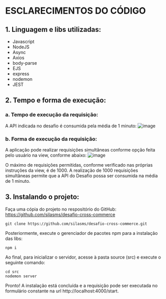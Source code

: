 # ESCLARECIMENTOS DO CÓDIGO

## 1. Linguagem e libs utilizadas:

* Javascript
* NodeJS
* Async
* Axios
* body-parse
* EJS
* express
* nodemon
* JEST

## 2. Tempo e forma de execução:

### a. Tempo de execução da requisição:

A API indicada no desafio é consumida pela média de 1 minuto:
![image](https://cdn.discordapp.com/attachments/869339288041558067/917520089870368778/unknown.png)

### b. Forma de execução da requisição:

A aplicação pode realizar requisições simultâneas conforme opção feita pelo usuário na view, conforme abaixo:
![image](https://cdn.discordapp.com/attachments/869339288041558067/917520304778141786/unknown.png)

O máximo de requisições permitidas, conforme verificado nas próprias instruções da view, é de 1000.
A realização de 1000 requisições simultâneas permite que a API do Desafio possa ser consumida na média de 1 minuto.

## 3. Instalando o projeto:

Faça uma cópia do projeto no respositório do GitHub: https://github.com/silasms/desafio-cross-commerce
```
git clone https://github.com/silasms/desafio-cross-commerce.git
```

Posteriormente, execute o gerenciador de pacotes npm para a instalação das libs:
```
npm i
```

Ao final, para inicializar o servidor, acesse à pasta source (src) e execute o seguinte comando:
```
cd src
nodemon server
```

Pronto! A instalação está concluída e a requisição pode ser executada no formulário constante na url http://localhost:4000/start.